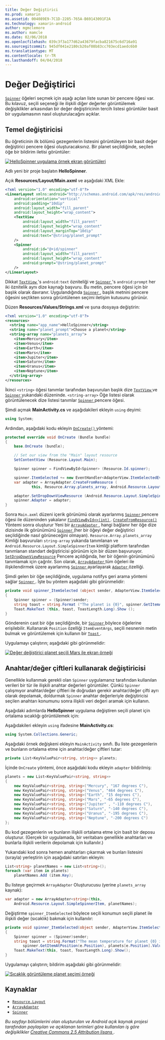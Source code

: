 ```yaml
---
title: Değer Değiştirici
ms.prod: xamarin
ms.assetid: 004089E9-7C1D-2285-765A-B69143091F2A
ms.technology: xamarin-android
author: mgmclemore
ms.author: mamcle
ms.date: 02/06/2018
ms.openlocfilehash: 039c3f3a177d62a43679facba821675c6d716a91
ms.sourcegitcommit: 945df041e2180cb20af08b83cc703ecd1aedc6b0
ms.translationtype: MT
ms.contentlocale: tr-TR
ms.lasthandoff: 04/04/2018
---
```

# <a name="spinner"></a>Değer Değiştirici

[`Spinner`](https://developer.xamarin.com/api/type/Android.Widget.Spinner/) öğeleri seçmek için aşağı açılan liste sunan bir pencere öğesi var. Bu kılavuz, seçili seçeneği ile ilişkili diğer değerler görüntülemek değişiklikler arkasından bir değer değiştiricinin tercih listesi görüntüler basit bir uygulamasının nasıl oluşturulacağını açıklar.

## <a name="basic-spinner"></a>Temel değiştiricisi

Bu öğreticinin ilk bölümü gezegenlerin listesini görüntüleyen bir basit değer değiştirici pencere öğesi oluşturacaksınız. Bir planet seçildiğinde, seçilen öğe bir bildirim iletisi görüntüler:

[![HelloSpinner uygulama örnek ekran görüntüleri](spinner-images/01-example-screenshots-sml.png)](spinner-images/01-example-screenshots.png#lightbox)

Adlı yeni bir proje başlatın **HelloSpinner**.

Açık **Resources/Layout/Main.axml** ve aşağıdaki XML Ekle:

```xml
<?xml version="1.0" encoding="utf-8"?>
<LinearLayout xmlns:android="http://schemas.android.com/apk/res/android"
    android:orientation="vertical"
    android:padding="10dip"
    android:layout_width="fill_parent"
    android:layout_height="wrap_content">
    <TextView
        android:layout_width="fill_parent"
        android:layout_height="wrap_content"
        android:layout_marginTop="10dip"
        android:text="@string/planet_prompt"
    />
    <Spinner
        android:id="@+id/spinner"
        android:layout_width="fill_parent"
        android:layout_height="wrap_content"
        android:prompt="@string/planet_prompt"
    />
</LinearLayout>
```

Dikkat [ `TextView` ](https://developer.xamarin.com/api/type/Android.Widget.TextView/)'s `android:text` özniteliği ve [ `Spinner` ](https://developer.xamarin.com/api/type/Android.Widget.Spinner/)'s `android:prompt` her iki öznitelik aynı dize kaynağı başvuru. Bu metin, pencere öğesi için bir başlık olarak davranır. Uygulandığında [ `Spinner` ](https://developer.xamarin.com/api/type/Android.Widget.Spinner/), başlık metnini pencere öğesini seçtikten sonra görüntülenen seçimi iletişim kutusunu görünür.

Düzen **Resources/Values/Strings.xml** ve şuna dosyaya değiştirin:

```xml
<?xml version="1.0" encoding="utf-8"?>
<resources>
  <string name="app_name">HelloSpinner</string>
  <string name="planet_prompt">Choose a planet</string>
  <string-array name="planets_array">
    <item>Mercury</item>
    <item>Venus</item>
    <item>Earth</item>
    <item>Mars</item>
    <item>Jupiter</item>
    <item>Saturn</item>
    <item>Uranus</item>
    <item>Neptune</item>
  </string-array>
</resources>
```

İkinci `<string>` öğesi tanımlar tarafından başvurulan başlık dize [ `TextView` ](https://developer.xamarin.com/api/type/Android.Widget.TextView/) ve [ `Spinner` ](https://developer.xamarin.com/api/type/Android.Widget.Spinner/) yukarıdaki düzeninde.
`<string-array>` Öğe listesi olarak görüntülenecek dize listesi tanımlar [ `Spinner` ](https://developer.xamarin.com/api/type/Android.Widget.Spinner/) pencere öğesi.

Şimdi açmak **MainActivity.cs** ve aşağıdakileri ekleyin `using` deyimi:

```csharp
using System;
```

Ardından, aşağıdaki kodu ekleyin [ `OnCreate()` ](https://developer.xamarin.com/api/member/Android.App.Activity.OnCreate/(Android.OS.Bundle)) yöntemi:

```csharp
protected override void OnCreate (Bundle bundle)
{
    base.OnCreate (bundle);

    // Set our view from the "Main" layout resource
    SetContentView (Resource.Layout.Main);

    Spinner spinner = FindViewById<Spinner> (Resource.Id.spinner);

    spinner.ItemSelected += new EventHandler<AdapterView.ItemSelectedEventArgs> (spinner_ItemSelected);
    var adapter = ArrayAdapter.CreateFromResource (
            this, Resource.Array.planets_array, Android.Resource.Layout.SimpleSpinnerItem);

    adapter.SetDropDownViewResource (Android.Resource.Layout.SimpleSpinnerDropDownItem);
    spinner.Adapter = adapter;
}
```

Sonra `Main.axml` düzeni içerik görünümü olarak ayarlanmış [ `Spinner` ](https://developer.xamarin.com/api/type/Android.Widget.Spinner/) pencere öğesi ile düzeninden yakalanır [ `FindViewById<>(int)` ](https://developer.xamarin.com/api/member/Android.App.Activity.FindViewById/p/System.Int32/).
[ `CreateFromResource()` ](https://developer.xamarin.com/api/member/Android.Widget.ArrayAdapter.CreateFromResource/p/Android.Content.Context/System.Int32/System.Int32/) Yöntemi sonra oluşturur Yeni bir [ `ArrayAdapter` ](https://developer.xamarin.com/api/type/Android.Widget.ArrayAdapter/), hangi bağlanır her öğe dize dizisinde ilk görünümünü [ `Spinner` ](https://developer.xamarin.com/api/type/Android.Widget.Spinner/) (her bir öğeyi değer değiştirici seçildiğinde nasıl görüneceğini olmayan). `Resource.Array.planets_array` Kimliği başvuruları `string-array` yukarıda tanımlanan ve `Android.Resource.Layout.SimpleSpinnerItem` kimliği platform tarafından tanımlanan standart değiştiricisi görünüm için bir düzen başvuruyor.
[`SetDropDownViewResource`](https://developer.xamarin.com/api/member/Android.Widget.ArrayAdapter.SetDropDownViewResource/p/System.Int32/) Pencere açıldığında, her bir öğenin görünümünü tanımlamak için çağrılır. Son olarak, [ `ArrayAdapter` ](https://developer.xamarin.com/api/type/Android.Widget.ArrayAdapter/) tüm öğeleri ile ilişkilendirmek üzere ayarlanmış [ `Spinner` ](https://developer.xamarin.com/api/type/Android.Widget.Spinner/) ayarlayarak [ `Adapter` ](https://developer.xamarin.com/api/type/Android.Widget.ArrayAdapter) özelliği.

Şimdi gelen bir öğe seçildiğinde, uygulama notifys geri arama yöntemi sağlar [ `Spinner` ](https://developer.xamarin.com/api/type/Android.Widget.Spinner/). İşte bu yöntem aşağıdaki gibi görünmelidir:

```csharp
private void spinner_ItemSelected (object sender, AdapterView.ItemSelectedEventArgs e)
{
    Spinner spinner = (Spinner)sender;
    string toast = string.Format ("The planet is {0}", spinner.GetItemAtPosition (e.Position));
    Toast.MakeText (this, toast, ToastLength.Long).Show ();
}
```

Gönderenin cast bir öğe seçildiğinde, bir [ `Spinner` ](https://developer.xamarin.com/api/type/Android.Widget.Spinner/) böylece öğelerine erişilebilir. Kullanarak `Position` özelliği `ItemEventArgs`, seçili nesnenin metin bulmak ve görüntülemek için kullanın bir [ `Toast` ](https://developer.xamarin.com/api/type/Android.Widget.Toast/).

Uygulamayı çalıştırın; aşağıdaki gibi görünmelidir:

[![Değer değiştirici planet seçili Mars ile ekran örneği](spinner-images/02-basic-example-sml.png)](spinner-images/02-basic-example.png#lightbox)

## <a name="spinner-using-keyvalue-pairs"></a>Anahtar/değer çiftleri kullanarak değiştiricisi

Genellikle kullanmak gerekli olan `Spinner` uygulamanız tarafından kullanılan verileri bir tür ile ilişkili anahtar değerleri görüntüler. Çünkü `Spinner` çalışmıyor anahtar/değer çiftleri ile doğrudan gerekir anahtar/değer çifti ayrı olarak depolamak, doldurmak `Spinner` anahtar değerleriyle değiştiricisi seçilen anahtarı konumunu sonra ilişkili veri değeri aramak için kullanın. 

Aşağıdaki adımlarda **HelloSpinner** uygulama değiştiren seçili planet için ortalama sıcaklığı görüntülemek için:

Aşağıdakileri ekleyin `using` ifadesine **MainActivity.cs**:

```csharp
using System.Collections.Generic;
```

Aşağıdaki örnek değişkeni ekleyin `MainActivity` sınıfı.
Bu liste gezegenlerin ve bunların ortalama etme için anahtar/değer çiftleri tutar:

```csharp
private List<KeyValuePair<string, string>> planets;
```

İçinde `OnCreate` yöntemi, önce aşağıdaki kodu ekleyin `adapter` bildirilmiş:

```csharp
planets = new List<KeyValuePair<string, string>>
{
    new KeyValuePair<string, string>("Mercury", "167 degrees C"),
    new KeyValuePair<string, string>("Venus", "464 degrees C"),
    new KeyValuePair<string, string>("Earth", "15 degrees C"),
    new KeyValuePair<string, string>("Mars", "-65 degrees C"),
    new KeyValuePair<string, string>("Jupiter" , "-110 degrees C"),
    new KeyValuePair<string, string>("Saturn", "-140 degrees C"),
    new KeyValuePair<string, string>("Uranus", "-195 degrees C"),
    new KeyValuePair<string, string>("Neptune", "-200 degrees C")
};
```

Bu kod gezegenlerin ve bunların ilişkili ortalama etme için basit bir deposu oluşturur. (Gerçek bir uygulamada, bir veritabanı genellikle anahtarları ve bunlarla ilişkili verilerin depolamak için kullanılır.)

Yukarıdaki kod sonra hemen anahtarları çıkarmak ve bunları listesini (sırayla) yerleştirin için aşağıdaki satırları ekleyin:

```csharp
List<string> planetNames = new List<string>();
foreach (var item in planets)
    planetNames.Add (item.Key);
```

Bu listeye geçirmek `ArrayAdapter` Oluşturucusu (yerine `planets_array` kaynak):

```csharp
var adapter = new ArrayAdapter<string>(this,
    Android.Resource.Layout.SimpleSpinnerItem, planetNames);
```

Değiştirme `spinner_ItemSelected` böylece seçili konumun seçili planet ile ilişkili değer (sıcaklık) bakmak için kullanılır:

```csharp
private void spinner_ItemSelected(object sender, AdapterView.ItemSelectedEventArgs e)
{
    Spinner spinner = (Spinner)sender;
    string toast = string.Format("The mean temperature for planet {0} is {1}",
        spinner.GetItemAtPosition(e.Position), planets[e.Position].Value);
    Toast.MakeText(this, toast, ToastLength.Long).Show();
}
```

Uygulamayı çalıştırın; bildirim aşağıdaki gibi görünmelidir:

[![Sıcaklık görüntüleme planet seçimi örneği](spinner-images/03-keyvalue-example-sml.png)](spinner-images/03-keyvalue-example.png#lightbox)
   
  

## <a name="resources"></a>Kaynaklar

-   [`Resource.Layout`](https://developer.xamarin.com/api/type/Android.Resource+Layout/) 
-   [`ArrayAdapter`](https://developer.xamarin.com/api/type/Android.Widget.ArrayAdapter/) 
-   [`Spinner`](https://developer.xamarin.com/api/type/Android.Widget.Spinner/) 

*Bu sayfayı bölümlerini olan oluşturulan ve Android açık kaynak projesi tarafından paylaşılan ve açıklanan terimleri göre kullanılan iş göre değişiklikler*
[*Creative Commons 2.5 Attribution lisans* ](http://creativecommons.org/licenses/by/2.5/).
